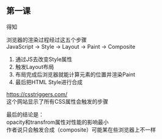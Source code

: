 ## 第一课
得知

浏览器的渲染过程经过这五个步骤</br>
JavaScript -> Style -> Layout -> Paint -> Composite

1. 通过JS去改变Style属性
2. 触发Layout布局
3. 布局完成后浏览器就能计算元素的位置并渲染Paint
4. 最后把HTML Style进行合成

https://csstriggers.com/</br>
这个网站显示了所有CSS属性会触发的步骤

最后的结论是：</br>
opacity和transfrom属性对性能的影响最小</br>
作者说只会触发合成（composite）可能某在些浏览器上不一样